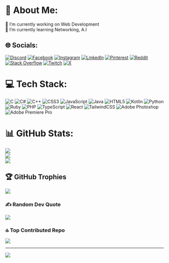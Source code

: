 # 💫 About Me:
🔭 I’m currently working on Web Development<br>🌱 I’m currently learning Networking, A.I<br>


## 🌐 Socials:
[![Discord](https://img.shields.io/badge/Discord-%237289DA.svg?logo=discord&logoColor=white)](https://discord.gg/2FSNavMX) [![Facebook](https://img.shields.io/badge/Facebook-%231877F2.svg?logo=Facebook&logoColor=white)](https://facebook.com/istikahamed.saad) [![Instagram](https://img.shields.io/badge/Instagram-%23E4405F.svg?logo=Instagram&logoColor=white)](https://instagram.com/saad_ishigami) [![LinkedIn](https://img.shields.io/badge/LinkedIn-%230077B5.svg?logo=linkedin&logoColor=white)](https://linkedin.com/in/istiak-ahmed-saad-46131a29b) [![Pinterest](https://img.shields.io/badge/Pinterest-%23E60023.svg?logo=Pinterest&logoColor=white)](https://pinterest.com/istiakahmedsaad) [![Reddit](https://img.shields.io/badge/Reddit-%23FF4500.svg?logo=Reddit&logoColor=white)](https://reddit.com/user/Saad_ahamed) [![Stack Overflow](https://img.shields.io/badge/-Stackoverflow-FE7A16?logo=stack-overflow&logoColor=white)](https://stackoverflow.com/users/19757677) [![Twitch](https://img.shields.io/badge/Twitch-%239146FF.svg?logo=Twitch&logoColor=white)](https://twitch.tv/saad_ahamed) [![X](https://img.shields.io/badge/X-black.svg?logo=X&logoColor=white)](https://x.com/IstiakSaad) 

# 💻 Tech Stack:
![C](https://img.shields.io/badge/c-%2300599C.svg?style=for-the-badge&logo=c&logoColor=white) ![C#](https://img.shields.io/badge/c%23-%23239120.svg?style=for-the-badge&logo=csharp&logoColor=white) ![C++](https://img.shields.io/badge/c++-%2300599C.svg?style=for-the-badge&logo=c%2B%2B&logoColor=white) ![CSS3](https://img.shields.io/badge/css3-%231572B6.svg?style=for-the-badge&logo=css3&logoColor=white) ![JavaScript](https://img.shields.io/badge/javascript-%23323330.svg?style=for-the-badge&logo=javascript&logoColor=%23F7DF1E) ![Java](https://img.shields.io/badge/java-%23ED8B00.svg?style=for-the-badge&logo=openjdk&logoColor=white) ![HTML5](https://img.shields.io/badge/html5-%23E34F26.svg?style=for-the-badge&logo=html5&logoColor=white) ![Kotlin](https://img.shields.io/badge/kotlin-%237F52FF.svg?style=for-the-badge&logo=kotlin&logoColor=white) ![Python](https://img.shields.io/badge/python-3670A0?style=for-the-badge&logo=python&logoColor=ffdd54) ![Ruby](https://img.shields.io/badge/ruby-%23CC342D.svg?style=for-the-badge&logo=ruby&logoColor=white) ![PHP](https://img.shields.io/badge/php-%23777BB4.svg?style=for-the-badge&logo=php&logoColor=white) ![TypeScript](https://img.shields.io/badge/typescript-%23007ACC.svg?style=for-the-badge&logo=typescript&logoColor=white) ![React](https://img.shields.io/badge/react-%2320232a.svg?style=for-the-badge&logo=react&logoColor=%2361DAFB) ![TailwindCSS](https://img.shields.io/badge/tailwindcss-%2338B2AC.svg?style=for-the-badge&logo=tailwind-css&logoColor=white) ![Adobe Photoshop](https://img.shields.io/badge/adobe%20photoshop-%2331A8FF.svg?style=for-the-badge&logo=adobe%20photoshop&logoColor=white) ![Adobe Premiere Pro](https://img.shields.io/badge/Adobe%20Premiere%20Pro-9999FF.svg?style=for-the-badge&logo=Adobe%20Premiere%20Pro&logoColor=white)
# 📊 GitHub Stats:
![](https://github-readme-stats.vercel.app/api?username=istiakAHMEDsaad&theme=dark&hide_border=false&include_all_commits=true&count_private=true)<br/>
![](https://github-readme-streak-stats.herokuapp.com/?user=istiakAHMEDsaad&theme=dark&hide_border=false)<br/>
![](https://github-readme-stats.vercel.app/api/top-langs/?username=istiakAHMEDsaad&theme=dark&hide_border=false&include_all_commits=true&count_private=true&layout=compact)

## 🏆 GitHub Trophies
![](https://github-profile-trophy.vercel.app/?username=istiakAHMEDsaad&theme=radical&no-frame=false&no-bg=false&margin-w=4)

### ✍️ Random Dev Quote
![](https://quotes-github-readme.vercel.app/api?type=horizontal&theme=light)

### 🔝 Top Contributed Repo
![](https://github-contributor-stats.vercel.app/api?username=istiakAHMEDsaad&limit=5&theme=dark&combine_all_yearly_contributions=true)

---
[![](https://visitcount.itsvg.in/api?id=istiakAHMEDsaad&icon=3&color=0)](https://visitcount.itsvg.in)

<!-- Proudly created with GPRM ( https://gprm.itsvg.in ) -->

